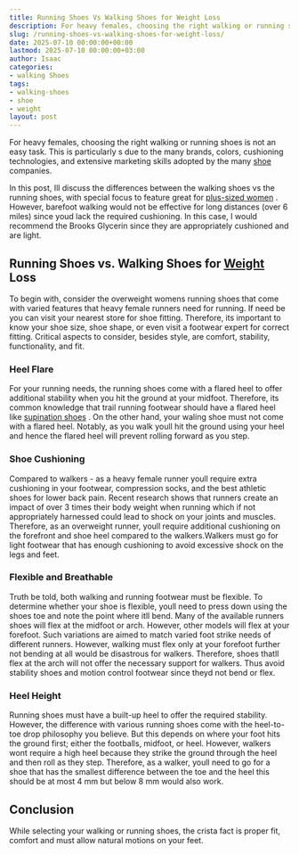 ```yaml
---
title: Running Shoes Vs Walking Shoes for Weight Loss
description: For heavy females, choosing the right walking or running shoes is not an easy task. This is particularly s due to the many brands, colors, cushioning...
slug: /running-shoes-vs-walking-shoes-for-weight-loss/
date: 2025-07-10 00:00:00+00:00
lastmod: 2025-07-10 00:00:00+03:00
author: Isaac
categories:
- walking Shoes
tags:
- walking-shoes
- shoe
- weight
layout: post
---
```

For heavy females, choosing the right walking or running shoes is not an easy task. This is particularly s due to the many brands, colors, cushioning technologies, and extensive marketing skills adopted by the many [shoe](https://pestpolicy.com/best-shoes-for-arthritic-hips/) companies.

In this post, Ill discuss the differences between the walking shoes vs the running shoes, with special focus to feature great for
[plus-sized women](https://www.nytimes.com/guides/well/running-women)
.
However, barefoot walking would not be effective for long distances (over 6 miles) since youd lack the required cushioning. In this case, I would recommend the Brooks Glycerin since they are appropriately cushioned and are light.
## Running Shoes vs. Walking Shoes for [Weight](https://pestpolicy.com/best-shoes-for-weight-training-and-cardio/) Loss
To begin with, consider the
overweight womens running shoes
that come with varied features that heavy female runners need for running. If need be you can visit your nearest store for shoe fitting.
Therefore, its important to know your shoe size, shoe shape, or even visit a footwear expert for correct fitting. Critical aspects to consider, besides style, are comfort, stability, functionality, and fit.
### Heel Flare
For your running needs, the running shoes come with a flared heel to offer additional stability when you hit the ground at your midfoot. Therefore, its common knowledge that trail running footwear should have a flared heel like
[supination shoes](https://pestpolicy.com/best-shoes-for-supination-and-underpronation/)
.
On the other hand, your waling shoe must not come with a flared heel. Notably, as you walk youll hit the ground using your heel and hence the flared heel will prevent rolling forward as you step.
### Shoe Cushioning
Compared to walkers - as a heavy female runner  youll require extra cushioning in your footwear,
compression socks,
and the best athletic shoes for lower back pain. Recent research shows that runners create an impact of over 3 times their body weight when running  which if not appropriately harnessed could lead to shock on your joints and muscles.
Therefore, as an overweight runner, youll require additional cushioning on the forefront and shoe heel compared to the walkers.Walkers must go for light footwear that has enough cushioning to avoid excessive shock on the legs and feet.
### Flexible and Breathable
Truth be told, both walking and running footwear must be flexible. To determine whether your shoe is flexible, youll need to press down using the shoes toe and note the point where itll bend.
Many of the available runners shoes will flex at the midfoot or arch. However, other models will flex at your forefoot. Such variations are aimed to match varied foot strike needs of different runners.
However, walking must flex only at your forefoot  further not bending at all would be disastrous for walkers. Therefore, shoes thatll flex at the arch will not offer the necessary support for walkers. Thus avoid stability shoes and motion control footwear since theyd not bend or flex.
### Heel Height
Running shoes must have a built-up heel to offer the required stability. However, the difference with various running shoes come with the heel-to-toe drop philosophy you believe. But this depends on where your foot hits the ground first; either the footballs, midfoot, or heel.
However, walkers wont require a high heel because they strike the ground through the heel and then roll as they step. Therefore, as a walker, youll need to go for a shoe that has the smallest difference between the toe and the heel  this should be at most 4 mm but below 8 mm would also work.
## Conclusion
While selecting your walking or running shoes, the crista fact is proper fit, comfort and must allow natural motions on your feet.